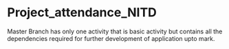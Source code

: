 # Project_attendance_NITD
Master Branch has only one activity that is basic activity but contains all the dependencies required for further development of application upto mark.

